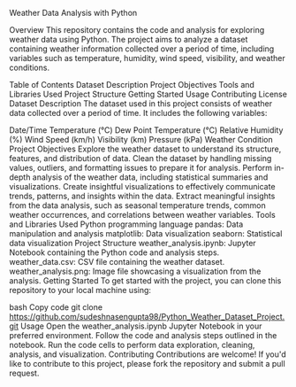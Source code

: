 Weather Data Analysis with Python

Overview
This repository contains the code and analysis for exploring weather data using Python. The project aims to analyze a dataset containing weather information collected over a period of time, including variables such as temperature, humidity, wind speed, visibility, and weather conditions.

Table of Contents
Dataset Description
Project Objectives
Tools and Libraries Used
Project Structure
Getting Started
Usage
Contributing
License
Dataset Description
The dataset used in this project consists of weather data collected over a period of time. It includes the following variables:

Date/Time
Temperature (°C)
Dew Point Temperature (°C)
Relative Humidity (%)
Wind Speed (km/h)
Visibility (km)
Pressure (kPa)
Weather Condition
Project Objectives
Explore the weather dataset to understand its structure, features, and distribution of data.
Clean the dataset by handling missing values, outliers, and formatting issues to prepare it for analysis.
Perform in-depth analysis of the weather data, including statistical summaries and visualizations.
Create insightful visualizations to effectively communicate trends, patterns, and insights within the data.
Extract meaningful insights from the data analysis, such as seasonal temperature trends, common weather occurrences, and correlations between weather variables.
Tools and Libraries Used
Python programming language
pandas: Data manipulation and analysis
matplotlib: Data visualization
seaborn: Statistical data visualization
Project Structure
weather_analysis.ipynb: Jupyter Notebook containing the Python code and analysis steps.
weather_data.csv: CSV file containing the weather dataset.
weather_analysis.png: Image file showcasing a visualization from the analysis.
Getting Started
To get started with the project, you can clone this repository to your local machine using:

bash
Copy code
git clone https://github.com/sudeshnasengupta98/Python_Weather_Dataset_Project.git
Usage
Open the weather_analysis.ipynb Jupyter Notebook in your preferred environment.
Follow the code and analysis steps outlined in the notebook.
Run the code cells to perform data exploration, cleaning, analysis, and visualization.
Contributing
Contributions are welcome! If you'd like to contribute to this project, please fork the repository and submit a pull request.

